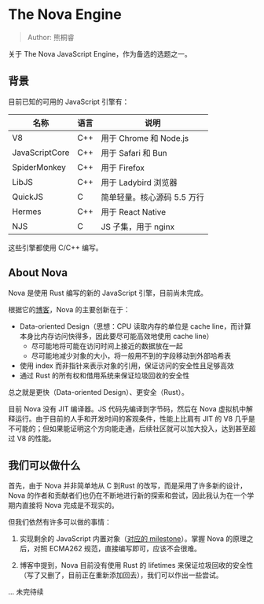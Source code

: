 # The Nova Engine

> Author: 熊桐睿

关于 The Nova JavaScript Engine，作为备选的选题之一。

## 背景

目前已知的可用的 JavaScript 引擎有：

| 名称           | 语言 | 说明                        |
| -------------- | ---- | --------------------------- |
| V8             | C++  | 用于 Chrome 和 Node.js      |
| JavaScriptCore | C++  | 用于 Safari 和 Bun          |
| SpiderMonkey   | C++  | 用于 Firefox                |
| LibJS          | C++  | 用于 Ladybird 浏览器        |
| QuickJS        | C    | 简单轻量。核心源码 5.5 万行 |
| Hermes         | C++  | 用于 React Native           |
| NJS            | C    | JS 子集，用于 nginx         |

这些引擎都使用 C/C++ 编写。

## About Nova

Nova 是使用 Rust 编写的新的 JavaScript 引擎，目前尚未完成。

根据它的[博客](https://trynova.dev/)，Nova 的主要创新在于：

- Data-oriented Design（思想：CPU 读取内存的单位是 cache line，而计算本身比内存访问快得多，因此要尽可能高效地使用 cache line）
  - 尽可能地将可能在访问时间上接近的数据放在一起
  - 尽可能地减少对象的大小，将一般用不到的字段移动到外部哈希表
- 使用 index 而非指针来表示对象的引用，保证访问的安全性且足够高效
- 通过 Rust 的所有权和借用系统来保证垃圾回收的安全性

总之就是更快（Data-oriented Design）、更安全（Rust）。

目前 Nova 没有 JIT 编译器。JS 代码先编译到字节码，然后在 Nova 虚拟机中解释运行。由于目前的人手和开发时间的客观条件，性能上比肩有 JIT 的 V8 几乎是不可能的；但如果能证明这个方向能走通，后续社区就可以加大投入，达到甚至超过 V8 的性能。

## 我们可以做什么

首先，由于 Nova 并非简单地从 C 到Rust 的改写，而是采用了许多新的设计，Nova 的作者和贡献者们也仍在不断地进行新的探索和尝试，因此我认为在一个学期内直接将 Nova 完成是不现实的。

但我们依然有许多可以做的事情：

1. 实现剩余的 JavaScript 内置对象（[对应的 milestone](https://github.com/trynova/nova/milestone/1)）。掌握 Nova 的原理之后，对照 ECMA262 规范，直接编写即可，应该不会很难。

2. 博客中提到，Nova 目前没有使用 Rust 的 lifetimes 来保证垃圾回收的安全性（写了又删了，目前正在重新添加回去），我们可以作出一些尝试。

... 未完待续
